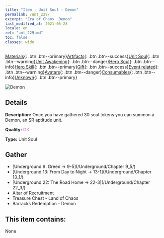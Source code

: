 ```yaml
---
title: "Item - Unit Soul - Demon"
permalink: /unt_229/
excerpt: "Era of Chaos  Demon"
last_modified_at: 2021-05-28
locale: en
ref: "unt_229.md"
toc: false
classes: wide
---
```

 [Materials](/Items/){: .btn .btn--primary}[Artifacts](/Items/Artifacts/){: .btn .btn--success}[Unit Soul](/Items/UnitSoul/){: .btn .btn--warning}[Unit Awakening](/Items/UnitAwakening/){: .btn .btn--danger}[Hero Soul](/Items/HeroSoul/){: .btn .btn--info}[Hero Skill](/Items/HeroSkill/){: .btn .btn--primary}[Gift](/Items/Gift/){: .btn .btn--success}[Event related](/Items/Events/){: .btn .btn--warning}[Avatars](/Items/Avatars/){: .btn .btn--danger}[Consumables](/Items/Consumables/){: .btn .btn--info}[Unknown](/Items/Unknown/){: .btn .btn--primary}

 ![Demon](/images/u/ti_changjiaoemo.jpg)

## Details
 **Description:** Once you have gathered 30 soul tokens you can summon a Demon, an SR aptitude unit.

 **Quality:** <span style="color: #DA70D6">OK</span>

 **Type:** Unit Soul

## Gather

*    [Underground 9: Greed -> 9-5](/Underground/Chapter 9_5/) 
*    [Underground 13: From Day to Night -> 13-1](/Underground/Chapter 13_1/) 
*    [Underground 22: The Road Home -> 22-3](/Underground/Chapter 22_3/) 
*    Altar of Recruitment 
*    Treasure Chest - Land of Chaos 
*    Barracks Redemption - Demon 

## This item contains:

  None

